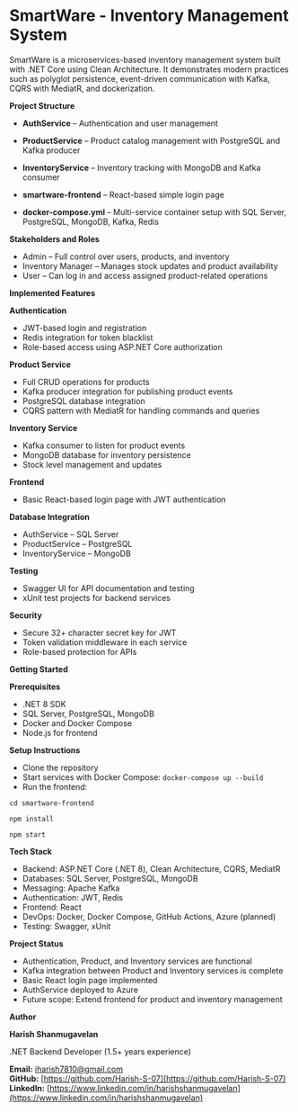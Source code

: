 # SmartWare - Inventory Management System

SmartWare is a microservices-based inventory management system built with .NET Core using Clean Architecture. It demonstrates modern practices such as polyglot persistence, event-driven communication with Kafka, CQRS with MediatR, and dockerization.

**Project Structure**

- **AuthService** – Authentication and user management

- **ProductService** – Product catalog management with PostgreSQL and Kafka producer

- **InventoryService** – Inventory tracking with MongoDB and Kafka consumer

- **smartware-frontend** – React-based simple login page

- **docker-compose.yml** – Multi-service container setup with SQL Server, PostgreSQL, MongoDB, Kafka, Redis

**Stakeholders and Roles**

- Admin – Full control over users, products, and inventory
- Inventory Manager – Manages stock updates and product availability
- User – Can log in and access assigned product-related operations

**Implemented Features**

**Authentication**

- JWT-based login and registration
- Redis integration for token blacklist
- Role-based access using ASP.NET Core authorization

**Product Service**

- Full CRUD operations for products
- Kafka producer integration for publishing product events
- PostgreSQL database integration
- CQRS pattern with MediatR for handling commands and queries

**Inventory Service**

- Kafka consumer to listen for product events
- MongoDB database for inventory persistence
- Stock level management and updates

**Frontend**

- Basic React-based login page with JWT authentication

**Database Integration**

- AuthService – SQL Server
- ProductService – PostgreSQL
- InventoryService – MongoDB

**Testing**

- Swagger UI for API documentation and testing
- xUnit test projects for backend services

**Security**

- Secure 32+ character secret key for JWT
- Token validation middleware in each service
- Role-based protection for APIs

**Getting Started**

**Prerequisites**

- .NET 8 SDK
- SQL Server, PostgreSQL, MongoDB
- Docker and Docker Compose
- Node.js for frontend

**Setup Instructions**

- Clone the repository
- Start services with Docker Compose: `docker-compose up --build`
- Run the frontend:

`cd smartware-frontend`

`npm install`

`npm start`

**Tech Stack**

- Backend: ASP.NET Core (.NET 8), Clean Architecture, CQRS, MediatR
- Databases: SQL Server, PostgreSQL, MongoDB
- Messaging: Apache Kafka
- Authentication: JWT, Redis
- Frontend: React
- DevOps: Docker, Docker Compose, GitHub Actions, Azure (planned)
- Testing: Swagger, xUnit

**Project Status**

- Authentication, Product, and Inventory services are functional
- Kafka integration between Product and Inventory services is complete
- Basic React login page implemented
- AuthService deployed to Azure
- Future scope: Extend frontend for product and inventory management

**Author**

**Harish Shanmugavelan**  

.NET Backend Developer (1.5+ years experience)  

**Email:** iharish7810@gmail.com  
**GitHub:** [https://github.com/Harish-S-07](https://github.com/Harish-S-07)  
**LinkedIn:** [https://www.linkedin.com/in/harishshanmugavelan](https://www.linkedin.com/in/harishshanmugavelan)